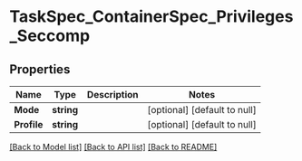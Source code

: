 # TaskSpec_ContainerSpec_Privileges_Seccomp

## Properties
Name | Type | Description | Notes
------------ | ------------- | ------------- | -------------
**Mode** | **string** |  | [optional] [default to null]
**Profile** | **string** |  | [optional] [default to null]

[[Back to Model list]](../README.md#documentation-for-models) [[Back to API list]](../README.md#documentation-for-api-endpoints) [[Back to README]](../README.md)


